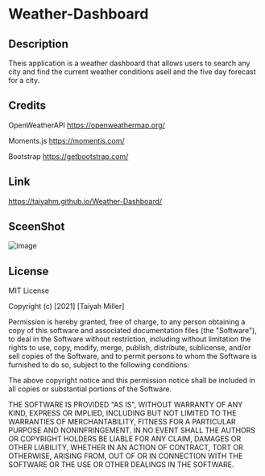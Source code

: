 # Weather-Dashboard




## Description
  Theis application is a weather dashboard that allows users to search any city and find the current weather conditions asell and the five day forecast for a city.

## Credits 
OpenWeatherAPI
https://openweathermap.org/

Moments.js 
https://momentjs.com/

Bootstrap
https://getbootstrap.com/

## Link
https://taiyahm.github.io/Weather-Dashboard/

## SceenShot
  ![image](https://user-images.githubusercontent.com/72588525/105422419-b6712580-5c11-11eb-81e5-040bae6c824c.png)
  
  
## License
MIT License

Copyright (c) [2021] [Taiyah Miller]

Permission is hereby granted, free of charge, to any person obtaining a copy
of this software and associated documentation files (the "Software"), to deal
in the Software without restriction, including without limitation the rights
to use, copy, modify, merge, publish, distribute, sublicense, and/or sell
copies of the Software, and to permit persons to whom the Software is
furnished to do so, subject to the following conditions:

The above copyright notice and this permission notice shall be included in all
copies or substantial portions of the Software.

THE SOFTWARE IS PROVIDED "AS IS", WITHOUT WARRANTY OF ANY KIND, EXPRESS OR
IMPLIED, INCLUDING BUT NOT LIMITED TO THE WARRANTIES OF MERCHANTABILITY,
FITNESS FOR A PARTICULAR PURPOSE AND NONINFRINGEMENT. IN NO EVENT SHALL THE
AUTHORS OR COPYRIGHT HOLDERS BE LIABLE FOR ANY CLAIM, DAMAGES OR OTHER
LIABILITY, WHETHER IN AN ACTION OF CONTRACT, TORT OR OTHERWISE, ARISING FROM,
OUT OF OR IN CONNECTION WITH THE SOFTWARE OR THE USE OR OTHER DEALINGS IN THE
SOFTWARE.
